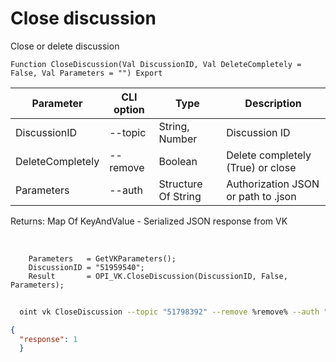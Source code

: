﻿---
sidebar_position: 2
---

# Close discussion
 Close or delete discussion



`Function CloseDiscussion(Val DiscussionID, Val DeleteCompletely = False, Val Parameters = "") Export`

  | Parameter | CLI option | Type | Description |
  |-|-|-|-|
  | DiscussionID | --topic | String, Number | Discussion ID |
  | DeleteCompletely | --remove | Boolean | Delete completely (True) or close |
  | Parameters | --auth | Structure Of String | Authorization JSON or path to .json |

  
  Returns:  Map Of KeyAndValue - Serialized JSON response from VK

<br/>




```bsl title="Code example"
    Parameters   = GetVKParameters();
    DiscussionID = "51959540";
    Result       = OPI_VK.CloseDiscussion(DiscussionID, False, Parameters);
```



```sh title="CLI command example"
    
  oint vk CloseDiscussion --topic "51798392" --remove %remove% --auth "GetVKParameters()"

```

```json title="Result"
{
  "response": 1
  }
```
